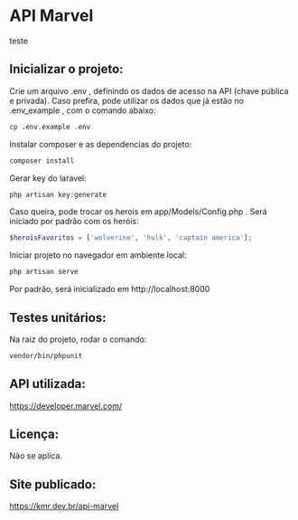 # API Marvel

teste
## Inicializar o projeto:
Crie um arquivo .env , definindo os dados de acesso na API (chave pública e privada). Caso prefira, pode utilizar os dados que já estão no .env_example , com o comando abaixo:
```bash
cp .env.example .env
```
Instalar composer e as dependencias do projeto:
```bash
composer install
```
Gerar key do laravel:
```bash
php artisan key:generate
```

Caso queira, pode trocar os herois em app/Models/Config.php . Será iniciado por padrão com os heróis:
```php
$heroisFavoritos = ['wolverine', 'hulk', 'captain america'];
```

Iniciar projeto no navegador em ambiente local:
```bash
php artisan serve
```
Por padrão, será inicializado em http://localhost:8000

## Testes unitários:

Na raiz do projeto, rodar o comando:
```bash
vendor/bin/phpunit 
```

## API utilizada:

https://developer.marvel.com/

## Licença:

Não se aplica.

## Site publicado:

https://kmr.dev.br/api-marvel
